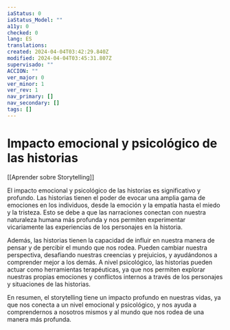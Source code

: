 ```yaml
---
iaStatus: 0
iaStatus_Model: ""
a11y: 0
checked: 0
lang: ES
translations: 
created: 2024-04-04T03:42:29.840Z
modified: 2024-04-04T03:45:31.807Z
supervisado: ""
ACCION: ""
ver_major: 0
ver_minor: 1
ver_rev: 1
nav_primary: []
nav_secondary: []
tags: []
---
```

# Impacto emocional y psicológico de las historias

[[Aprender sobre Storytelling]]

El impacto emocional y psicológico de las historias es significativo y profundo. Las historias tienen el poder de evocar una amplia gama de emociones en los individuos, desde la emoción y la empatía hasta el miedo y la tristeza. Esto se debe a que las narraciones conectan con nuestra naturaleza humana más profunda y nos permiten experimentar vicariamente las experiencias de los personajes en la historia.

Además, las historias tienen la capacidad de influir en nuestra manera de pensar y de percibir el mundo que nos rodea. Pueden cambiar nuestra perspectiva, desafiando nuestras creencias y prejuicios, y ayudándonos a comprender mejor a los demás. A nivel psicológico, las historias pueden actuar como herramientas terapéuticas, ya que nos permiten explorar nuestras propias emociones y conflictos internos a través de los personajes y situaciones de las historias.

En resumen, el storytelling tiene un impacto profundo en nuestras vidas, ya que nos conecta a un nivel emocional y psicológico, y nos ayuda a comprendernos a nosotros mismos y al mundo que nos rodea de una manera más profunda.
